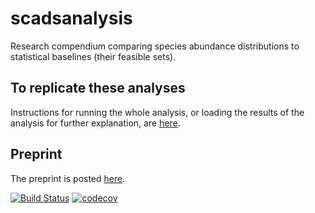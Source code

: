 # scadsanalysis
Research compendium comparing species abundance distributions to statistical baselines (their feasible sets). 


## To replicate these analyses

Instructions for running the whole analysis, or loading the results of the analysis for further explanation, are [here](https://github.com/diazrenata/scadsanalysis/blob/feb-rev/analysis/howto.md).

## Preprint

The preprint is posted [here](https://www.biorxiv.org/content/10.1101/2021.01.18.427126v1).


[![Build Status](https://travis-ci.com/diazrenata/scadsanalysis.svg)](https://travis-ci.com/diazrenata/scadsanalysis) [![codecov](https://codecov.io/gh/diazrenata/scadsanalysis/branch/feb-rev/graph/badge.svg)](https://codecov.io/gh/diazrenata/scadsanalysis)
